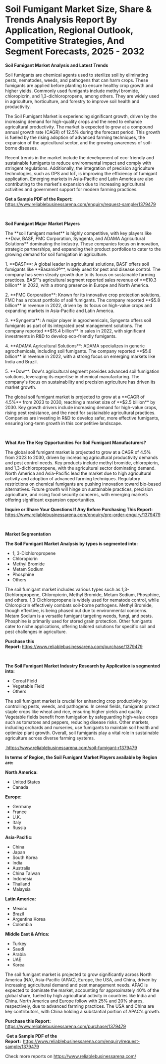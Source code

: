 <p><h1>Soil Fumigant Market Size, Share & Trends Analysis Report By Application, Regional Outlook, Competitive Strategies, And Segment Forecasts, 2025 - 2032</h1></p><p><strong>Soil Fumigant Market Analysis and Latest Trends</strong></p>
<p><p>Soil fumigants are chemical agents used to sterilize soil by eliminating pests, nematodes, weeds, and pathogens that can harm crops. These fumigants are applied before planting to ensure healthy crop growth and higher yields. Commonly used fumigants include methyl bromide, chloropicrin, and 1,3-dichloropropene, among others. They are widely used in agriculture, horticulture, and forestry to improve soil health and productivity.</p><p>The Soil Fumigant Market is experiencing significant growth, driven by the increasing demand for high-quality crops and the need to enhance agricultural productivity. The market is expected to grow at a compound annual growth rate (CAGR) of 12.5% during the forecast period. This growth is fueled by the rising adoption of advanced farming techniques, the expansion of the agricultural sector, and the growing awareness of soil-borne diseases.</p><p>Recent trends in the market include the development of eco-friendly and sustainable fumigants to reduce environmental impact and comply with stringent regulations. Additionally, the integration of precision agriculture technologies, such as GPS and IoT, is improving the efficiency of fumigant application. Emerging markets in Asia-Pacific and Latin America are also contributing to the market's expansion due to increasing agricultural activities and government support for modern farming practices.</p></p>
<p><strong>Get a Sample PDF of the Report:&nbsp;</strong> <a href="https://www.reliablebusinessarena.com/enquiry/request-sample/1379479?utm_campaign=1891&utm_medium=2&utm_source=Github&utm_content=ia&utm_term=21012025&utm_id=soil-fumigant">https://www.reliablebusinessarena.com/enquiry/request-sample/1379479</a></p>
<p>&nbsp;</p>
<p><strong>Soil Fumigant Major Market Players</strong></p>
<p><p>The **soil fumigant market** is highly competitive, with key players like **Dow, BASF, FMC Corporation, Syngenta, and ADAMA Agricultural Solutions** dominating the industry. These companies focus on innovation, strategic partnerships, and expanding their product portfolios to cater to the growing demand for soil fumigation in agriculture.</p><p>1. **BASF**: A global leader in agricultural solutions, BASF offers soil fumigants like **Basamid®**, widely used for pest and disease control. The company has seen steady growth due to its focus on sustainable farming practices. BASF's agricultural segment reported sales revenue of **€10.3 billion** in 2022, with a strong presence in Europe and North America.</p><p>2. **FMC Corporation**: Known for its innovative crop protection solutions, FMC has a robust portfolio of soil fumigants. The company reported **$5.8 billion** in revenue in 2022, driven by its focus on high-value crops and expanding markets in Asia-Pacific and Latin America.</p><p>3. **Syngenta**: A major player in agrochemicals, Syngenta offers soil fumigants as part of its integrated pest management solutions. The company reported **$15.4 billion** in sales in 2022, with significant investments in R&D to develop eco-friendly fumigants.</p><p>4. **ADAMA Agricultural Solutions**: ADAMA specializes in generic agrochemicals, including soil fumigants. The company reported **$5.6 billion** in revenue in 2022, with a strong focus on emerging markets like India and Brazil.</p><p>5. **Dow**: Dow's agricultural segment provides advanced soil fumigation solutions, leveraging its expertise in chemical manufacturing. The company's focus on sustainability and precision agriculture has driven its market growth.</p><p>The global soil fumigant market is projected to grow at a **CAGR of 4.5%** from 2023 to 2030, reaching a market size of **$2.5 billion** by 2030. Key growth drivers include increasing demand for high-value crops, rising pest resistance, and the need for sustainable agricultural practices. Companies are investing in R&D to develop safer, more effective fumigants, ensuring long-term growth in this competitive landscape.</p></p>
<p>&nbsp;</p>
<p><strong>What Are The Key Opportunities For Soil Fumigant Manufacturers?</strong></p>
<p><p>The global soil fumigant market is projected to grow at a CAGR of 4.5% from 2023 to 2030, driven by increasing agricultural productivity demands and pest control needs. Key products include methyl bromide, chloropicrin, and 1,3-dichloropropene, with the agricultural sector dominating demand. North America and Asia-Pacific lead the market due to high agricultural activity and adoption of advanced farming techniques. Regulatory restrictions on chemical fumigants are pushing innovation toward bio-based alternatives. Future growth will hinge on sustainable practices, precision agriculture, and rising food security concerns, with emerging markets offering significant expansion opportunities.</p></p>
<p><strong>Inquire or Share Your Questions If Any Before Purchasing This Report:</strong> <a href="https://www.reliablebusinessarena.com/enquiry/pre-order-enquiry/1379479?utm_campaign=1891&utm_medium=2&utm_source=Github&utm_content=ia&utm_term=21012025&utm_id=soil-fumigant">https://www.reliablebusinessarena.com/enquiry/pre-order-enquiry/1379479</a></p>
<p>&nbsp;</p>
<p><strong>Market Segmentation</strong></p>
<p><strong>The Soil Fumigant Market Analysis by types is segmented into:</strong></p>
<p><ul><li>1, 3-Dichloropropene</li><li>Chloropicrin</li><li>Methyl Bromide</li><li>Metam Sodium</li><li>Phosphine</li><li>Others</li></ul></p>
<p><p>The soil fumigant market includes various types such as 1,3-Dichloropropene, Chloropicrin, Methyl Bromide, Metam Sodium, Phosphine, and others. 1,3-Dichloropropene is widely used for nematode control, while Chloropicrin effectively combats soil-borne pathogens. Methyl Bromide, though effective, is being phased out due to environmental concerns. Metam Sodium is a versatile fumigant targeting weeds, fungi, and pests. Phosphine is primarily used for stored grain protection. Other fumigants cater to niche applications, offering tailored solutions for specific soil and pest challenges in agriculture.</p></p>
<p><strong>Purchase this Report:&nbsp;</strong><a href="https://www.reliablebusinessarena.com/purchase/1379479?utm_campaign=1891&utm_medium=2&utm_source=Github&utm_content=ia&utm_term=21012025&utm_id=soil-fumigant">https://www.reliablebusinessarena.com/purchase/1379479</a></p>
<p>&nbsp;</p>
<p><strong>The Soil Fumigant Market Industry Research by Application is segmented into:</strong></p>
<p><ul><li>Cereal Field</li><li>Vegetable Field</li><li>Others</li></ul></p>
<p><p>The soil fumigant market is crucial for enhancing crop productivity by controlling pests, weeds, and pathogens. In cereal fields, fumigants protect staple crops like wheat and rice, ensuring higher yields and quality. Vegetable fields benefit from fumigation by safeguarding high-value crops such as tomatoes and peppers, reducing disease risks. Other markets, including orchards and nurseries, use fumigants to maintain soil health and optimize plant growth. Overall, soil fumigants play a vital role in sustainable agriculture across diverse farming systems.</p></p>
<p><a href="https://www.reliablebusinessarena.com/soil-fumigant-r1379479?utm_campaign=1891&utm_medium=2&utm_source=Github&utm_content=ia&utm_term=21012025&utm_id=soil-fumigant">&nbsp;https://www.reliablebusinessarena.com/soil-fumigant-r1379479</a></p>
<p><strong>In terms of Region, the Soil Fumigant Market Players available by Region are:</strong></p>
<p>
    <p> <strong> North America: </strong>
        <ul>
            <li>United States</li>
            <li>Canada</li>
        </ul>
        </p> 
    <p> <strong> Europe: </strong>
        <ul>
            <li>Germany</li>
            <li>France</li>
            <li>U.K.</li>
            <li>Italy</li>
            <li>Russia</li>
        </ul>
        </p> 
    <p> <strong> Asia-Pacific: </strong>
        <ul>
            <li>China</li>
            <li>Japan</li>
            <li>South Korea</li>
            <li>India</li>
            <li>Australia</li>
            <li>China Taiwan</li>
            <li>Indonesia</li>
            <li>Thailand</li>
            <li>Malaysia</li>
        </ul>
        </p> 
    <p> <strong> Latin America: </strong>
        <ul>
            <li>Mexico</li>
            <li>Brazil</li>
            <li>Argentina Korea</li>
            <li>Colombia</li>
        </ul>
        </p> 
    <p> <strong> Middle East & Africa: </strong>
        <ul>
            <li>Turkey</li>
            <li>Saudi</li>
            <li>Arabia</li>
            <li>UAE</li>
            <li>Korea</li>
        </ul>
    </p>
    </p>
<p><p>The soil fumigant market is projected to grow significantly across North America (NA), Asia-Pacific (APAC), Europe, the USA, and China, driven by increasing agricultural demand and pest management needs. APAC is expected to dominate the market, accounting for approximately 40% of the global share, fueled by high agricultural activity in countries like India and China. North America and Europe follow with 25% and 20% shares, respectively, due to advanced farming practices. The USA and China are key contributors, with China holding a substantial portion of APAC's growth.</p></p>
<p><strong>Purchase this Report: </strong><a href="https://www.reliablebusinessarena.com/purchase/1379479?utm_campaign=1891&utm_medium=2&utm_source=Github&utm_content=ia&utm_term=21012025&utm_id=soil-fumigant">https://www.reliablebusinessarena.com/purchase/1379479</a></p>
<p>&nbsp;<strong>Get a Sample PDF of the Report:&nbsp;&nbsp;</strong><a href="https://www.reliablebusinessarena.com/enquiry/request-sample/1379479?utm_campaign=1891&utm_medium=2&utm_source=Github&utm_content=ia&utm_term=21012025&utm_id=soil-fumigant">https://www.reliablebusinessarena.com/enquiry/request-sample/1379479</a></p>
<p><strong></strong></p>
<p>Check more reports on <a href="https://www.reliablebusinessarena.com/?utm_campaign=1891&utm_medium=2&utm_source=Github&utm_content=ia&utm_term=21012025&utm_id=soil-fumigant">https://www.reliablebusinessarena.com/</a></p>